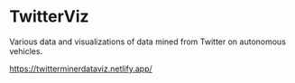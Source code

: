 # TwitterViz
Various data and visualizations of data mined from Twitter on autonomous vehicles.

https://twitterminerdataviz.netlify.app/
